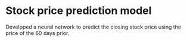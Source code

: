 # Stock price prediction model

Developed a neural network to predict the closing stock price using the price of the 60 days prior.
